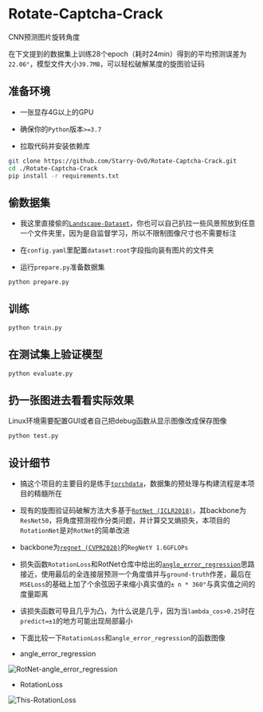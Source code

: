 # Rotate-Captcha-Crack

CNN预测图片旋转角度

在下文提到的数据集上训练28个epoch（耗时24min）得到的平均预测误差为`22.06°`，模型文件大小`39.7MB`，可以轻松破解某度的旋图验证码

## 准备环境

+ 一张显存4G以上的GPU

+ 确保你的`Python`版本`>=3.7`

+ 拉取代码并安装依赖库

```bash
git clone https://github.com/Starry-OvO/Rotate-Captcha-Crack.git
cd ./Rotate-Captcha-Crack
pip install -r requirements.txt
```

## 偷数据集

+ 我这里直接偷的[`Landscape-Dataset`](https://github.com/yuweiming70/Landscape-Dataset)，你也可以自己扒拉一些风景照放到任意一个文件夹里，因为是自监督学习，所以不限制图像尺寸也不需要标注

+ 在`config.yaml`里配置`dataset:root`字段指向装有图片的文件夹

+ 运行`prepare.py`准备数据集

```bash
python prepare.py
```

## 训练

```bash
python train.py
```

## 在测试集上验证模型

```bash
python evaluate.py
```

## 扔一张图进去看看实际效果

Linux环境需要配置GUI或者自己把debug函数从显示图像改成保存图像

```bash
python test.py
```

## 设计细节

+ 搞这个项目的主要目的是练手[`torchdata`](https://pytorch.org/data/beta/index.html)，数据集的预处理与构建流程是本项目的精髓所在

+ 现有的旋图验证码破解方法大多基于[`RotNet (ICLR2018)`](https://arxiv.org/abs/1803.07728)，其backbone为`ResNet50`，将角度预测视作分类问题，并计算交叉熵损失，本项目的`RotationNet`是对`RotNet`的简单改进

+ backbone为[`regnet (CVPR2020)`](https://arxiv.org/abs/2003.13678)的`RegNetY 1.6GFLOPs`

+ 损失函数`RotationLoss`和RotNet仓库中给出的[`angle_error_regression`](https://github.com/d4nst/RotNet/blob/a56ea59818bbdd76d4dd8d83b8bbbaae6a802310/utils.py#L30-L36)思路接近，使用最后的全连接层预测一个角度值并与`ground-truth`作差，最后在`MSELoss`的基础上加了个余弦因子来缩小真实值的`± n * 360°`与真实值之间的度量距离

+ 该损失函数可导且几乎为凸，为什么说是几乎，因为当`lambda_cos>0.25`时在`predict=±1`的地方可能出现局部最小

+ 下面比较一下`RotationLoss`和`angle_error_regression`的函数图像

- angle_error_regression

![RotNet-angle_error_regression](https://user-images.githubusercontent.com/48282276/172344856-e3904a62-a099-40af-86cd-6174a6bf5e3f.png)

- RotationLoss

![This-RotationLoss](https://user-images.githubusercontent.com/48282276/172344938-fd2f5991-152a-49b0-a0bd-5a7f6402c947.png)
